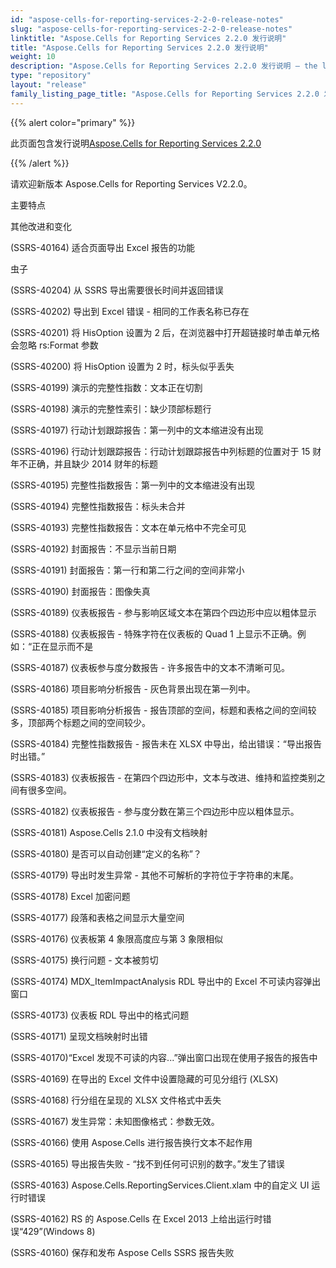 ```yaml
---
id: "aspose-cells-for-reporting-services-2-2-0-release-notes"
slug: "aspose-cells-for-reporting-services-2-2-0-release-notes"
linktitle: "Aspose.Cells for Reporting Services 2.2.0 发行说明"
title: "Aspose.Cells for Reporting Services 2.2.0 发行说明"
weight: 10
description: "Aspose.Cells for Reporting Services 2.2.0 发行说明 – the latest updates and fixes."
type: "repository"
layout: "release"
family_listing_page_title: "Aspose.Cells for Reporting Services 2.2.0 发行说明"
---
```

{{% alert color="primary" %}} 

此页面包含发行说明[Aspose.Cells for Reporting Services 2.2.0](https://releases.aspose.com/cells/reportingservices/new-releases/aspose.cells-for-reporting-services-2.2.0/)

{{% /alert %}} 

请欢迎新版本 Aspose.Cells for Reporting Services V2.2.0。

主要特点

其他改进和变化

(SSRS-40164) 适合页面导出 Excel 报告的功能

虫子

(SSRS-40204) 从 SSRS 导出需要很长时间并返回错误

(SSRS-40202) 导出到 Excel 错误 - 相同的工作表名称已存在

(SSRS-40201) 将 HisOption 设置为 2 后，在浏览器中打开超链接时单击单元格会忽略 rs:Format 参数

(SSRS-40200) 将 HisOption 设置为 2 时，标头似乎丢失

(SSRS-40199) 演示的完整性指数：文本正在切割

(SSRS-40198) 演示的完整性索引：缺少顶部标题行

(SSRS-40197) 行动计划跟踪报告：第一列中的文本缩进没有出现

(SSRS-40196) 行动计划跟踪报告：行动计划跟踪报告中列标题的位置对于 15 财年不正确，并且缺少 2014 财年的标题

(SSRS-40195) 完整性指数报告：第一列中的文本缩进没有出现

(SSRS-40194) 完整性指数报告：标头未合并

(SSRS-40193) 完整性指数报告：文本在单元格中不完全可见

(SSRS-40192) 封面报告：不显示当前日期

(SSRS-40191) 封面报告：第一行和第二行之间的空间非常小

(SSRS-40190) 封面报告：图像失真

(SSRS-40189) 仪表板报告 - 参与影响区域文本在第四个四边形中应以粗体显示

(SSRS-40188) 仪表板报告 - 特殊字符在仪表板的 Quad 1 上显示不正确。例如：“正在显示而不是

(SSRS-40187) 仪表板参与度分数报告 - 许多报告中的文本不清晰可见。

(SSRS-40186) 项目影响分析报告 - 灰色背景出现在第一列中。

(SSRS-40185) 项目影响分析报告 - 报告顶部的空间，标题和表格之间的空间较多，顶部两个标题之间的空间较少。

(SSRS-40184) 完整性指数报告 - 报告未在 XLSX 中导出，给出错误：“导出报告时出错。”

(SSRS-40183) 仪表板报告 - 在第四个四边形中，文本与改进、维持和监控类别之间有很多空间。

(SSRS-40182) 仪表板报告 - 参与度分数在第三个四边形中应以粗体显示。

(SSRS-40181) Aspose.Cells 2.1.0 中没有文档映射

(SSRS-40180) 是否可以自动创建“定义的名称”？

(SSRS-40179) 导出时发生异常 - 其他不可解析的字符位于字符串的末尾。

(SSRS-40178) Excel 加密问题

(SSRS-40177) 段落和表格之间显示大量空间

(SSRS-40176) 仪表板第 4 象限高度应与第 3 象限相似

(SSRS-40175) 换行问题 - 文本被剪切

(SSRS-40174) MDX_ItemImpactAnalysis RDL 导出中的 Excel 不可读内容弹出窗口

(SSRS-40173) 仪表板 RDL 导出中的格式问题

(SSRS-40171) 呈现文档映射时出错

(SSRS-40170)“Excel 发现不可读的内容...”弹出窗口出现在使用子报告的报告中

(SSRS-40169) 在导出的 Excel 文件中设置隐藏的可见分组行 (XLSX)

(SSRS-40168) 行分组在呈现的 XLSX 文件格式中丢失

(SSRS-40167) 发生异常：未知图像格式：参数无效。

(SSRS-40166) 使用 Aspose.Cells 进行报告换行文本不起作用

(SSRS-40165) 导出报告失败 - “找不到任何可识别的数字。”发生了错误

(SSRS-40163) Aspose.Cells.ReportingServices.Client.xlam 中的自定义 UI 运行时错误

(SSRS-40162) RS 的 Aspose.Cells 在 Excel 2013 上给出运行时错误“429”(Windows 8)

(SSRS-40160) 保存和发布 Aspose Cells SSRS 报告失败
